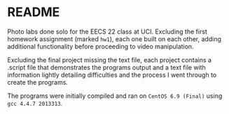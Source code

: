 # README #

Photo labs done solo for the EECS 22 class at UCI. Excluding the first homework assignment (marked `hw1`), each one built on each other, adding additional functionality before proceeding to video manipulation.

Excluding the final project missing the text file, each project contains a .script file that demonstrates the programs output and a text file with information lightly detailing difficulties and the process I went through to create the programs. 

The programs were initially compiled and ran on `CentOS 6.9 (Final)` using `gcc 4.4.7 2013313`.